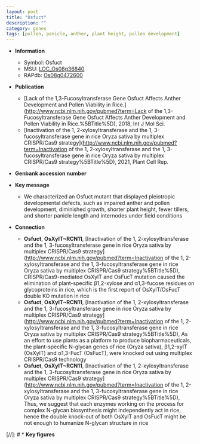 ```yaml
---
layout: post
title: "Osfuct"
description: ""
category: genes
tags: [pollen, panicle, anther, plant height, pollen development]
---
```


* **Information**  
    + Symbol: Osfuct  
    + MSU: [LOC_Os08g36840](http://rice.uga.edu/cgi-bin/ORF_infopage.cgi?orf=LOC_Os08g36840)  
    + RAPdb: [Os08g0472600](http://rapdb.dna.affrc.go.jp/viewer/gbrowse_details/irgsp1?name=Os08g0472600)  

* **Publication**  
    + [Lack of the <a6><c1>1,3-Fucosyltransferase Gene Osfuct Affects Anther Development and Pollen Viability in Rice.](http://www.ncbi.nlm.nih.gov/pubmed?term=Lack of the <a6><c1>1,3-Fucosyltransferase Gene Osfuct Affects Anther Development and Pollen Viability in Rice.%5BTitle%5D), 2018, Int J Mol Sci.
    + [Inactivation of the <a6><c2> 1, 2-xylosyltransferase and the <a6><c1> 1, 3-fucosyltransferase gene in rice Oryza sativa by multiplex CRISPR/Cas9 strategy](http://www.ncbi.nlm.nih.gov/pubmed?term=Inactivation of the <a6><c2> 1, 2-xylosyltransferase and the <a6><c1> 1, 3-fucosyltransferase gene in rice Oryza sativa by multiplex CRISPR/Cas9 strategy%5BTitle%5D), 2021, Plant Cell Rep.

* **Genbank accession number**  

* **Key message**  
    + We characterized an Osfuct mutant that displayed pleiotropic developmental defects, such as impaired anther and pollen development, diminished growth, shorter plant height, fewer tillers, and shorter panicle length and internodes under field conditions

* **Connection**  
    + __Osfuct__, __OsXylT~RCN11__, [Inactivation of the <a6><c2> 1, 2-xylosyltransferase and the <a6><c1> 1, 3-fucosyltransferase gene in rice Oryza sativa by multiplex CRISPR/Cas9 strategy](http://www.ncbi.nlm.nih.gov/pubmed?term=Inactivation of the <a6><c2> 1, 2-xylosyltransferase and the <a6><c1> 1, 3-fucosyltransferase gene in rice Oryza sativa by multiplex CRISPR/Cas9 strategy%5BTitle%5D), CRISPR/Cas9-mediated OsXylT and OsFucT mutation caused the elimination of plant-specific β1,2-xylose and α1,3-fucose residues on glycoproteins in rice, which is the first report of OsXylT/OsFucT double KO mutation in rice
    + __Osfuct__, __OsXylT~RCN11__, [Inactivation of the <a6><c2> 1, 2-xylosyltransferase and the <a6><c1> 1, 3-fucosyltransferase gene in rice Oryza sativa by multiplex CRISPR/Cas9 strategy](http://www.ncbi.nlm.nih.gov/pubmed?term=Inactivation of the <a6><c2> 1, 2-xylosyltransferase and the <a6><c1> 1, 3-fucosyltransferase gene in rice Oryza sativa by multiplex CRISPR/Cas9 strategy%5BTitle%5D),  As an effort to use plants as a platform to produce biopharmaceuticals, the plant-specific N-glycan genes of rice (Oryza sativa), β1,2-xylT (OsXylT) and α1,3-FucT (OsFucT), were knocked out using multiplex CRISPR/Cas9 technology
    + __Osfuct__, __OsXylT~RCN11__, [Inactivation of the <a6><c2> 1, 2-xylosyltransferase and the <a6><c1> 1, 3-fucosyltransferase gene in rice Oryza sativa by multiplex CRISPR/Cas9 strategy](http://www.ncbi.nlm.nih.gov/pubmed?term=Inactivation of the <a6><c2> 1, 2-xylosyltransferase and the <a6><c1> 1, 3-fucosyltransferase gene in rice Oryza sativa by multiplex CRISPR/Cas9 strategy%5BTitle%5D),  Thus, we suggest that each enzymes working on the process for complex N-glycan biosynthesis might independently act in rice, hence the double knock-out of both OsXylT and OsFucT might be not enough to humanize N-glycan structure in rice

[//]: # * **Key figures**  


